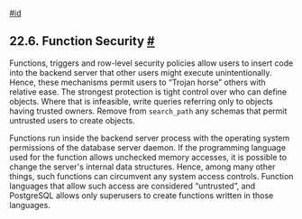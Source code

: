 [#id](#PERM-FUNCTIONS)

## 22.6. Function Security [#](#PERM-FUNCTIONS)

Functions, triggers and row-level security policies allow users to insert code into the backend server that other users might execute unintentionally. Hence, these mechanisms permit users to “Trojan horse” others with relative ease. The strongest protection is tight control over who can define objects. Where that is infeasible, write queries referring only to objects having trusted owners. Remove from `search_path` any schemas that permit untrusted users to create objects.

Functions run inside the backend server process with the operating system permissions of the database server daemon. If the programming language used for the function allows unchecked memory accesses, it is possible to change the server's internal data structures. Hence, among many other things, such functions can circumvent any system access controls. Function languages that allow such access are considered “untrusted”, and PostgreSQL allows only superusers to create functions written in those languages.
